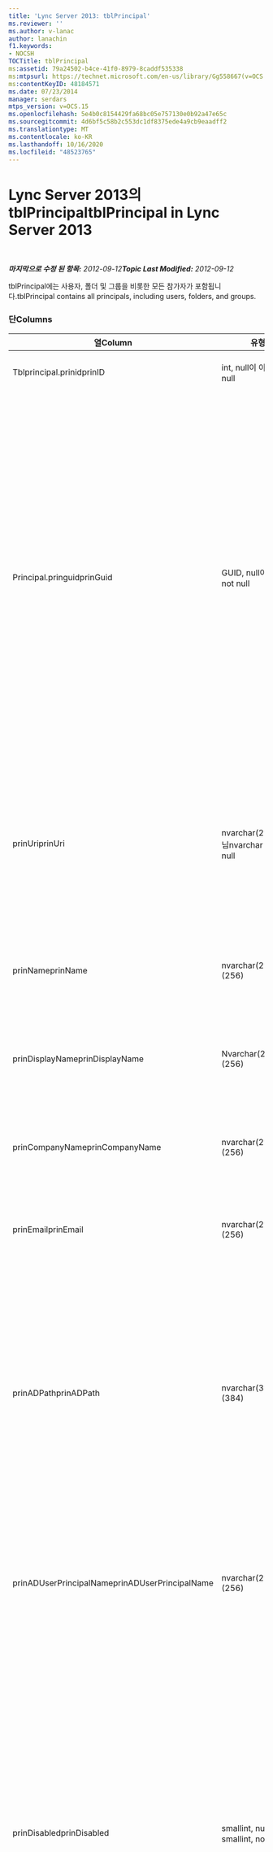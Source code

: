```yaml
---
title: 'Lync Server 2013: tblPrincipal'
ms.reviewer: ''
ms.author: v-lanac
author: lanachin
f1.keywords:
- NOCSH
TOCTitle: tblPrincipal
ms:assetid: 79a24502-b4ce-41f0-8979-8caddf535338
ms:mtpsurl: https://technet.microsoft.com/en-us/library/Gg558667(v=OCS.15)
ms:contentKeyID: 48184571
ms.date: 07/23/2014
manager: serdars
mtps_version: v=OCS.15
ms.openlocfilehash: 5e4b0c8154429fa68bc05e757130e0b92a47e65c
ms.sourcegitcommit: 4d6bf5c58b2c553dc1df8375ede4a9cb9eaadff2
ms.translationtype: MT
ms.contentlocale: ko-KR
ms.lasthandoff: 10/16/2020
ms.locfileid: "48523765"
---
```

# <a name="tblprincipal-in-lync-server-2013"></a><span data-ttu-id="ffc22-102">Lync Server 2013의 tblPrincipal</span><span class="sxs-lookup"><span data-stu-id="ffc22-102">tblPrincipal in Lync Server 2013</span></span>

<div data-xmlns="http://www.w3.org/1999/xhtml">

<div class="topic" data-xmlns="http://www.w3.org/1999/xhtml" data-msxsl="urn:schemas-microsoft-com:xslt" data-cs="https://msdn.microsoft.com/">

<div data-asp="https://msdn2.microsoft.com/asp">



</div>

<div id="mainSection">

<div id="mainBody">

<span> </span>

<span data-ttu-id="ffc22-103">_**마지막으로 수정 된 항목:** 2012-09-12_</span><span class="sxs-lookup"><span data-stu-id="ffc22-103">_**Topic Last Modified:** 2012-09-12_</span></span>

<span data-ttu-id="ffc22-104">tblPrincipal에는 사용자, 폴더 및 그룹을 비롯한 모든 참가자가 포함됩니다.</span><span class="sxs-lookup"><span data-stu-id="ffc22-104">tblPrincipal contains all principals, including users, folders, and groups.</span></span>

### <a name="columns"></a><span data-ttu-id="ffc22-105">단</span><span class="sxs-lookup"><span data-stu-id="ffc22-105">Columns</span></span>

<table>
<colgroup>
<col style="width: 33%" />
<col style="width: 33%" />
<col style="width: 33%" />
</colgroup>
<thead>
<tr class="header">
<th><span data-ttu-id="ffc22-106">열</span><span class="sxs-lookup"><span data-stu-id="ffc22-106">Column</span></span></th>
<th><span data-ttu-id="ffc22-107">유형</span><span class="sxs-lookup"><span data-stu-id="ffc22-107">Type</span></span></th>
<th><span data-ttu-id="ffc22-108">설명</span><span class="sxs-lookup"><span data-stu-id="ffc22-108">Description</span></span></th>
</tr>
</thead>
<tbody>
<tr class="odd">
<td><p><span data-ttu-id="ffc22-109">Tblprincipal.prinid</span><span class="sxs-lookup"><span data-stu-id="ffc22-109">prinID</span></span></p></td>
<td><p><span data-ttu-id="ffc22-110">int, null이 아님</span><span class="sxs-lookup"><span data-stu-id="ffc22-110">int, not null</span></span></p></td>
<td><p><span data-ttu-id="ffc22-111">사용자 ID입니다.</span><span class="sxs-lookup"><span data-stu-id="ffc22-111">Principal ID.</span></span></p></td>
</tr>
<tr class="even">
<td><p><span data-ttu-id="ffc22-112">Principal.pringuid</span><span class="sxs-lookup"><span data-stu-id="ffc22-112">prinGuid</span></span></p></td>
<td><p><span data-ttu-id="ffc22-113">GUID, null이 아님</span><span class="sxs-lookup"><span data-stu-id="ffc22-113">GUID, not null</span></span></p></td>
<td><p><span data-ttu-id="ffc22-114">사용자 GUID입니다.</span><span class="sxs-lookup"><span data-stu-id="ffc22-114">Principal GUID.</span></span> <span data-ttu-id="ffc22-115">이는 해당 의미가 Active Directory 도메인 서비스 공간에 대 한 것 이므로 대체 기본 키로 광범위 하 게 사용 됩니다.</span><span class="sxs-lookup"><span data-stu-id="ffc22-115">This is broadly used as an alternate primary key because its meaning crosses over into the Active Directory Domain Services space.</span></span> <span data-ttu-id="ffc22-116">캐시된 사용자의 GUID는 해당하는 Active Directory 개체 GUID와 동일합니다.</span><span class="sxs-lookup"><span data-stu-id="ffc22-116">(The GUID for a cached principal is equal to the corresponding Active Directory object GUID.)</span></span></p></td>
</tr>
<tr class="odd">
<td><p><span data-ttu-id="ffc22-117">prinUri</span><span class="sxs-lookup"><span data-stu-id="ffc22-117">prinUri</span></span></p></td>
<td><p><span data-ttu-id="ffc22-118">nvarchar(256), null이 아님</span><span class="sxs-lookup"><span data-stu-id="ffc22-118">nvarchar (256), not null</span></span></p></td>
<td><p><span data-ttu-id="ffc22-p102">계정 URI입니다. SIP 구성표는 사용자에 대해 사용되고 ma-grp는 거의 모든 다른 항목들에 대해 사용됩니다.</span><span class="sxs-lookup"><span data-stu-id="ffc22-p102">Principal URI. The SIP scheme is used for users, and ma-grp is used for almost everything else.</span></span></p></td>
</tr>
<tr class="even">
<td><p><span data-ttu-id="ffc22-121">prinName</span><span class="sxs-lookup"><span data-stu-id="ffc22-121">prinName</span></span></p></td>
<td><p><span data-ttu-id="ffc22-122">nvarchar(256)</span><span class="sxs-lookup"><span data-stu-id="ffc22-122">nvarchar (256)</span></span></p></td>
<td><p><span data-ttu-id="ffc22-p103">회사 이름입니다. 사용자 유형에서만 사용됩니다.</span><span class="sxs-lookup"><span data-stu-id="ffc22-p103">Common name. Used only by user types.</span></span></p></td>
</tr>
<tr class="odd">
<td><p><span data-ttu-id="ffc22-125">prinDisplayName</span><span class="sxs-lookup"><span data-stu-id="ffc22-125">prinDisplayName</span></span></p></td>
<td><p><span data-ttu-id="ffc22-126">Nvarchar(256)</span><span class="sxs-lookup"><span data-stu-id="ffc22-126">Nvarchar (256)</span></span></p></td>
<td><p><span data-ttu-id="ffc22-p104">표시 이름입니다. 사용자 유형에서만 사용됩니다.</span><span class="sxs-lookup"><span data-stu-id="ffc22-p104">Display name. Used only by user types.</span></span></p></td>
</tr>
<tr class="even">
<td><p><span data-ttu-id="ffc22-129">prinCompanyName</span><span class="sxs-lookup"><span data-stu-id="ffc22-129">prinCompanyName</span></span></p></td>
<td><p><span data-ttu-id="ffc22-130">nvarchar(256)</span><span class="sxs-lookup"><span data-stu-id="ffc22-130">nvarchar (256)</span></span></p></td>
<td><p><span data-ttu-id="ffc22-p105">회사 이름입니다. 사용자 유형에서만 사용됩니다.</span><span class="sxs-lookup"><span data-stu-id="ffc22-p105">Company name. Used only by user types.</span></span></p></td>
</tr>
<tr class="odd">
<td><p><span data-ttu-id="ffc22-133">prinEmail</span><span class="sxs-lookup"><span data-stu-id="ffc22-133">prinEmail</span></span></p></td>
<td><p><span data-ttu-id="ffc22-134">nvarchar(256)</span><span class="sxs-lookup"><span data-stu-id="ffc22-134">nvarchar (256)</span></span></p></td>
<td><p><span data-ttu-id="ffc22-p106">전자 메일입니다. 사용자 유형에서만 사용됩니다.</span><span class="sxs-lookup"><span data-stu-id="ffc22-p106">Email. Used only by user types.</span></span></p></td>
</tr>
<tr class="even">
<td><p><span data-ttu-id="ffc22-137">prinADPath</span><span class="sxs-lookup"><span data-stu-id="ffc22-137">prinADPath</span></span></p></td>
<td><p><span data-ttu-id="ffc22-138">nvarchar(384)</span><span class="sxs-lookup"><span data-stu-id="ffc22-138">nvarchar (384)</span></span></p></td>
<td><p><span data-ttu-id="ffc22-p107">계정이 캐시된 버전인 Active Directory 개체의 도메인 이름입니다. Active Directory가 아닌 개체 유형의 경우 Null일 수 있습니다(예: 시스템 사용자).</span><span class="sxs-lookup"><span data-stu-id="ffc22-p107">Domain name of the Active Directory object that the principal is a cached version of. Can be Null for types that are not Active Directory objects (such as system users).</span></span></p></td>
</tr>
<tr class="odd">
<td><p><span data-ttu-id="ffc22-141">prinADUserPrincipalName</span><span class="sxs-lookup"><span data-stu-id="ffc22-141">prinADUserPrincipalName</span></span></p></td>
<td><p><span data-ttu-id="ffc22-142">nvarchar(256)</span><span class="sxs-lookup"><span data-stu-id="ffc22-142">nvarchar (256)</span></span></p></td>
<td><p><span data-ttu-id="ffc22-p108">사용자의 UPN(Universal Principal Name)입니다. 사용자 유형에서만 사용됩니다.</span><span class="sxs-lookup"><span data-stu-id="ffc22-p108">User’s user principal name (UPN). Used only by regular user types.</span></span></p></td>
</tr>
<tr class="even">
<td><p><span data-ttu-id="ffc22-145">prinDisabled</span><span class="sxs-lookup"><span data-stu-id="ffc22-145">prinDisabled</span></span></p></td>
<td><p><span data-ttu-id="ffc22-146">smallint, null이 아님</span><span class="sxs-lookup"><span data-stu-id="ffc22-146">smallint, not null</span></span></p></td>
<td><ul>
<li><p><span data-ttu-id="ffc22-147">0: 계정이 활성입니다.</span><span class="sxs-lookup"><span data-stu-id="ffc22-147">0: Principal is active.</span></span></p></li>
<li><p><span data-ttu-id="ffc22-148">1: 사용자의 SIP 기능이 사용하지 않도록 설정되었기 때문에 계정이 사용하지 않도록 설정되었습니다.</span><span class="sxs-lookup"><span data-stu-id="ffc22-148">1: Principal is disabled because user’s SIP capabilities are disabled.</span></span></p></li>
<li><p><span data-ttu-id="ffc22-149">2: 연결된 AD 개체가 삭제되었기 때문에 계정이 삭제되었습니다.</span><span class="sxs-lookup"><span data-stu-id="ffc22-149">2: Principal is deleted because associated AD object has been deleted.</span></span></p></li>
</ul></td>
</tr>
<tr class="odd">
<td><p><span data-ttu-id="ffc22-150">prinTypeID</span><span class="sxs-lookup"><span data-stu-id="ffc22-150">prinTypeID</span></span></p></td>
<td><p><span data-ttu-id="ffc22-151">smallint, null이 아님</span><span class="sxs-lookup"><span data-stu-id="ffc22-151">smallint, not null</span></span></p></td>
<td><p><span data-ttu-id="ffc22-152">계정 유형(tblPrincipalType 테이블)입니다.</span><span class="sxs-lookup"><span data-stu-id="ffc22-152">Principal type (from tblPrincipalType table).</span></span></p></td>
</tr>
<tr class="even">
<td><p><span data-ttu-id="ffc22-153">prinPoolID</span><span class="sxs-lookup"><span data-stu-id="ffc22-153">prinPoolID</span></span></p></td>
<td><p><span data-ttu-id="ffc22-154">임계값</span><span class="sxs-lookup"><span data-stu-id="ffc22-154">Int</span></span></p></td>
<td><p><span data-ttu-id="ffc22-155">보안 주체에 대 한 Lync 풀 할당입니다.</span><span class="sxs-lookup"><span data-stu-id="ffc22-155">Lync pool assignment for the principal.</span></span></p></td>
</tr>
<tr class="odd">
<td><p><span data-ttu-id="ffc22-156">prinPolicyID</span><span class="sxs-lookup"><span data-stu-id="ffc22-156">prinPolicyID</span></span></p></td>
<td><p><span data-ttu-id="ffc22-157">임계값</span><span class="sxs-lookup"><span data-stu-id="ffc22-157">Int</span></span></p></td>
<td><p><span data-ttu-id="ffc22-158">사용자에 대 한 영구 채팅 서버 정책 값 (tag type policy가 있는 경우)</span><span class="sxs-lookup"><span data-stu-id="ffc22-158">Persistent Chat Server policy value for user, if tag type policy is present.</span></span></p></td>
</tr>
<tr class="even">
<td><p><span data-ttu-id="ffc22-159">prinAddedBy</span><span class="sxs-lookup"><span data-stu-id="ffc22-159">prinAddedBy</span></span></p></td>
<td><p><span data-ttu-id="ffc22-160">int</span><span class="sxs-lookup"><span data-stu-id="ffc22-160">int</span></span></p></td>
<td><p><span data-ttu-id="ffc22-161">작성자의 사용자 ID입니다.</span><span class="sxs-lookup"><span data-stu-id="ffc22-161">Principal ID of the creator.</span></span></p></td>
</tr>
<tr class="odd">
<td><p><span data-ttu-id="ffc22-162">prinAddedOn</span><span class="sxs-lookup"><span data-stu-id="ffc22-162">prinAddedOn</span></span></p></td>
<td><p><span data-ttu-id="ffc22-163">bigint, null이 아님</span><span class="sxs-lookup"><span data-stu-id="ffc22-163">bigint, not null</span></span></p></td>
<td><p><span data-ttu-id="ffc22-164">만든 시간에 대한 타임스탬프입니다.</span><span class="sxs-lookup"><span data-stu-id="ffc22-164">Time stamp for the creation time.</span></span></p></td>
</tr>
<tr class="even">
<td><p><span data-ttu-id="ffc22-165">prinUpdatedBy</span><span class="sxs-lookup"><span data-stu-id="ffc22-165">prinUpdatedBy</span></span></p></td>
<td><p><span data-ttu-id="ffc22-166">int</span><span class="sxs-lookup"><span data-stu-id="ffc22-166">int</span></span></p></td>
<td><p><span data-ttu-id="ffc22-167">이 항목을 마지막으로 업데이트한 사용자의 ID입니다.</span><span class="sxs-lookup"><span data-stu-id="ffc22-167">ID of the principal that last updated this.</span></span></p></td>
</tr>
<tr class="odd">
<td><p><span data-ttu-id="ffc22-168">prinUpdatedOn</span><span class="sxs-lookup"><span data-stu-id="ffc22-168">prinUpdatedOn</span></span></p></td>
<td><p><span data-ttu-id="ffc22-169">bigint, null이 아님</span><span class="sxs-lookup"><span data-stu-id="ffc22-169">bigint, not null</span></span></p></td>
<td><p><span data-ttu-id="ffc22-170">마지막 업데이트에 대한 타임스탬프입니다.</span><span class="sxs-lookup"><span data-stu-id="ffc22-170">Time stamp for the last update.</span></span></p></td>
</tr>
<tr class="even">
<td><p><span data-ttu-id="ffc22-171">prinVerifiedOn</span><span class="sxs-lookup"><span data-stu-id="ffc22-171">prinVerifiedOn</span></span></p></td>
<td><p><span data-ttu-id="ffc22-172">datetime, null이 아님</span><span class="sxs-lookup"><span data-stu-id="ffc22-172">datetime, not null</span></span></p></td>
<td><p><span data-ttu-id="ffc22-173">사용자에 대한 마지막 Active Directory 동기화 새로 고침의 날짜 및 시간입니다.</span><span class="sxs-lookup"><span data-stu-id="ffc22-173">Date and time of the last Active Directory Sync refresh for the principal.</span></span></p></td>
</tr>
</tbody>
</table>


### <a name="keys"></a><span data-ttu-id="ffc22-174">키</span><span class="sxs-lookup"><span data-stu-id="ffc22-174">Keys</span></span>

<table>
<colgroup>
<col style="width: 50%" />
<col style="width: 50%" />
</colgroup>
<thead>
<tr class="header">
<th><span data-ttu-id="ffc22-175">열</span><span class="sxs-lookup"><span data-stu-id="ffc22-175">Column</span></span></th>
<th><span data-ttu-id="ffc22-176">설명</span><span class="sxs-lookup"><span data-stu-id="ffc22-176">Description</span></span></th>
</tr>
</thead>
<tbody>
<tr class="odd">
<td><p><span data-ttu-id="ffc22-177">Tblprincipal.prinid</span><span class="sxs-lookup"><span data-stu-id="ffc22-177">prinID</span></span></p></td>
<td><p><span data-ttu-id="ffc22-178">기본 키입니다.</span><span class="sxs-lookup"><span data-stu-id="ffc22-178">Primary key.</span></span></p></td>
</tr>
<tr class="even">
<td><p><span data-ttu-id="ffc22-179">prinTypeID</span><span class="sxs-lookup"><span data-stu-id="ffc22-179">prinTypeID</span></span></p></td>
<td><p><span data-ttu-id="ffc22-180">tblPrincipalType.ptypeID 테이블에서 조회 기능이 있는 외래 키입니다.</span><span class="sxs-lookup"><span data-stu-id="ffc22-180">Foreign key with lookup in tblPrincipalType.ptypeID table.</span></span></p></td>
</tr>
</tbody>
</table>


</div>

<span> </span>

</div>

</div>

</div>

